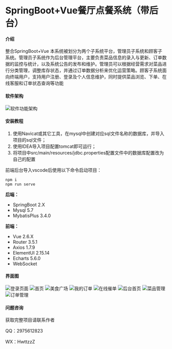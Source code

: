 # SpringBoot+Vue餐厅点餐系统（带后台）

#### 介绍
整合SpringBoot+Vue
本系统被划分为两个子系统平台，管理员子系统和顾客子系统。管理员子系统作为后台管理平台，主要负责菜品信息的录入与更新、订单数据的监控与统计，以及系统公告的发布和维护。管理员可以根据经营需求对菜品进行分类管理，调整库存状态，并通过订单数据分析来优化运营策略。顾客子系统面向终端用户，支持用户注册、登录及个人信息维护，同时提供菜品浏览、下单、在线客服和订单状态查询等功能

#### 软件架构
![软件功能架构](https://foruda.gitee.com/images/1760685606749392680/c612eab5_11397283.png "屏幕截图")


#### 安装教程

1. 使用Navicat或其它工具，在mysql中创建对应sql文件名称的数据库，并导入项目的sql文件；
2. 使用IDEA导入项目配置tomcat即可运行；
3. 将项目中src/main/resources/jdbc.properties配置文件中的数据库配置改为自己的配置

前端后台导入vscode后使用以下命令启动项目：
```
npm i
npm run serve
```

**后端：**
-  SpringBoot 2.X
-  Mysql 5.7
-  MybatisPlus 3.4.0

 **前端：** 
- Vue 2.6.X
- Router 3.5.1
- Axios 1.7.9
- ElementUI 2.15.14
- Echarts 5.6.0
- WebSocket

#### 界面图
![登录页面](https://foruda.gitee.com/images/1760685691557491021/55280308_11397283.png "屏幕截图")
![首页](https://foruda.gitee.com/images/1760685697778428562/41d13265_11397283.png "屏幕截图")
![美食广场](https://foruda.gitee.com/images/1760685709411843962/0f7fa7bd_11397283.png "屏幕截图")
![我的订单](https://foruda.gitee.com/images/1760685723046048671/177a4a5d_11397283.png "屏幕截图")
![在线催单](https://foruda.gitee.com/images/1760685736622334388/9b773f00_11397283.png "屏幕截图")
![后台首页](https://foruda.gitee.com/images/1760685747447609723/5f5dff1c_11397283.png "屏幕截图")
![菜品管理](https://foruda.gitee.com/images/1760685765140521887/472bd644_11397283.png "屏幕截图")
![订单管理](https://foruda.gitee.com/images/1760685776926318023/c86771a2_11397283.png "屏幕截图")

#### 问题咨询
 
获取完整项目请联系作者

QQ：2975612823

WX：HwttzzZ


